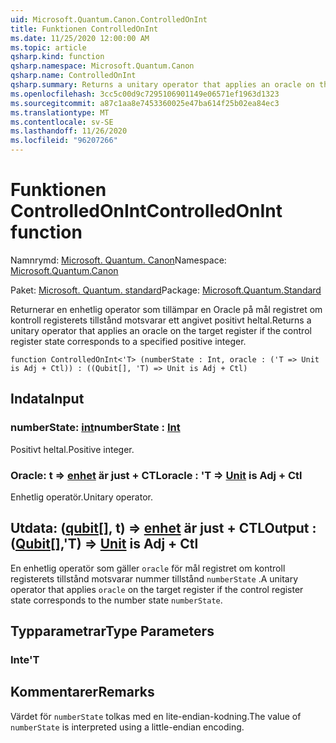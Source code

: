 ```yaml
---
uid: Microsoft.Quantum.Canon.ControlledOnInt
title: Funktionen ControlledOnInt
ms.date: 11/25/2020 12:00:00 AM
ms.topic: article
qsharp.kind: function
qsharp.namespace: Microsoft.Quantum.Canon
qsharp.name: ControlledOnInt
qsharp.summary: Returns a unitary operator that applies an oracle on the target register if the control register state corresponds to a specified positive integer.
ms.openlocfilehash: 3cc5c00d9c7295106901149e06571ef1963d1323
ms.sourcegitcommit: a87c1aa8e7453360025e47ba614f25b02ea84ec3
ms.translationtype: MT
ms.contentlocale: sv-SE
ms.lasthandoff: 11/26/2020
ms.locfileid: "96207266"
---
```

# <a name="controlledonint-function"></a><span data-ttu-id="2b287-102">Funktionen ControlledOnInt</span><span class="sxs-lookup"><span data-stu-id="2b287-102">ControlledOnInt function</span></span>

<span data-ttu-id="2b287-103">Namnrymd: [Microsoft. Quantum. Canon](xref:Microsoft.Quantum.Canon)</span><span class="sxs-lookup"><span data-stu-id="2b287-103">Namespace: [Microsoft.Quantum.Canon](xref:Microsoft.Quantum.Canon)</span></span>

<span data-ttu-id="2b287-104">Paket: [Microsoft. Quantum. standard](https://nuget.org/packages/Microsoft.Quantum.Standard)</span><span class="sxs-lookup"><span data-stu-id="2b287-104">Package: [Microsoft.Quantum.Standard](https://nuget.org/packages/Microsoft.Quantum.Standard)</span></span>


<span data-ttu-id="2b287-105">Returnerar en enhetlig operator som tillämpar en Oracle på mål registret om kontroll registerets tillstånd motsvarar ett angivet positivt heltal.</span><span class="sxs-lookup"><span data-stu-id="2b287-105">Returns a unitary operator that applies an oracle on the target register if the control register state corresponds to a specified positive integer.</span></span>

```qsharp
function ControlledOnInt<'T> (numberState : Int, oracle : ('T => Unit is Adj + Ctl)) : ((Qubit[], 'T) => Unit is Adj + Ctl)
```


## <a name="input"></a><span data-ttu-id="2b287-106">Indata</span><span class="sxs-lookup"><span data-stu-id="2b287-106">Input</span></span>

### <a name="numberstate--int"></a><span data-ttu-id="2b287-107">numberState: [int](xref:microsoft.quantum.lang-ref.int)</span><span class="sxs-lookup"><span data-stu-id="2b287-107">numberState : [Int](xref:microsoft.quantum.lang-ref.int)</span></span>

<span data-ttu-id="2b287-108">Positivt heltal.</span><span class="sxs-lookup"><span data-stu-id="2b287-108">Positive integer.</span></span>


### <a name="oracle--t--unit--is-adj--ctl"></a><span data-ttu-id="2b287-109">Oracle: t => [enhet](xref:microsoft.quantum.lang-ref.unit)  är just + CTL</span><span class="sxs-lookup"><span data-stu-id="2b287-109">oracle : 'T => [Unit](xref:microsoft.quantum.lang-ref.unit)  is Adj + Ctl</span></span>

<span data-ttu-id="2b287-110">Enhetlig operatör.</span><span class="sxs-lookup"><span data-stu-id="2b287-110">Unitary operator.</span></span>



## <a name="output--qubitt--unit--is-adj--ctl"></a><span data-ttu-id="2b287-111">Utdata: ([qubit](xref:microsoft.quantum.lang-ref.qubit)[], t) => [enhet](xref:microsoft.quantum.lang-ref.unit)  är just + CTL</span><span class="sxs-lookup"><span data-stu-id="2b287-111">Output : ([Qubit](xref:microsoft.quantum.lang-ref.qubit)[],'T) => [Unit](xref:microsoft.quantum.lang-ref.unit)  is Adj + Ctl</span></span>

<span data-ttu-id="2b287-112">En enhetlig operatör som gäller `oracle` för mål registret om kontroll registerets tillstånd motsvarar nummer tillstånd `numberState` .</span><span class="sxs-lookup"><span data-stu-id="2b287-112">A unitary operator that applies `oracle` on the target register if the control register state corresponds to the number state `numberState`.</span></span>

## <a name="type-parameters"></a><span data-ttu-id="2b287-113">Typparametrar</span><span class="sxs-lookup"><span data-stu-id="2b287-113">Type Parameters</span></span>

### <a name="t"></a><span data-ttu-id="2b287-114">Inte</span><span class="sxs-lookup"><span data-stu-id="2b287-114">'T</span></span>



## <a name="remarks"></a><span data-ttu-id="2b287-115">Kommentarer</span><span class="sxs-lookup"><span data-stu-id="2b287-115">Remarks</span></span>

<span data-ttu-id="2b287-116">Värdet för `numberState` tolkas med en lite-endian-kodning.</span><span class="sxs-lookup"><span data-stu-id="2b287-116">The value of `numberState` is interpreted using a little-endian encoding.</span></span>